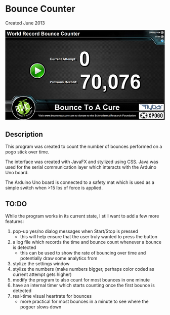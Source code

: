 # Bounce Counter 
Created June 2013

![](BounceCounterScreenshot.png)

## Description

This program was created to count the number of bounces performed on a pogo stick over time.

The interface was created with JavaFX and stylized using CSS.
Java was used for the serial communication layer which interacts with the Arduino Uno board.

The Arduino Uno board is connected to a safety mat which is used as a simple switch when >15 lbs of force is applied.


## TO:DO

While the program works in its current state, I still want to add a few more features:

1. pop-up yes/no dialog messages when Start/Stop is pressed
	- this will help ensure that the user truly wanted to press the button
2. a log file which records the time and bounce count whenever a bounce is detected
	- this can be used to show the rate of bouncing over time and potentially draw some analytics from
3. stylize the settings window
4. stylize the numbers (make numbers bigger, perhaps color coded as current attempt gets higher)
5. modify the program to also count for most bounces in one minute
6. have an internal timer which starts counting once the first bounce is detected
7. real-time visual heartrate for bounces
	- more practical for most bounces in a minute to see where the pogoer slows down